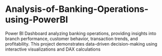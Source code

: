 # Analysis-of-Banking-Operations-using-PowerBI
Power BI Dashboard analyzing banking operations, providing insights into branch performance, customer behavior, transaction trends, and profitability. This project demonstrates data-driven decision-making using interactive visualizations and DAX calculations
